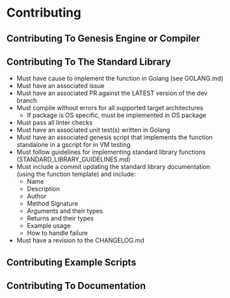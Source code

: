 # Contributing

## Contributing To Genesis Engine or Compiler

## Contributing To The Standard Library

- Must have cause to implement the function in Golang (see GOLANG.md)
- Must have an associated issue
- Must have an associated PR against the LATEST version of the dev branch
- Must compile without errors for all supported target architectures
  - If package is OS specific, must be implemented in OS package
- Must pass all linter checks
- Must have an associated unit test(s) written in Golang
- Must have an associated genesis script that implements the function standalone in a gscript for in VM testing
- Must follow guidelines for implementing standard library functions (STANDARD_LIBRARY_GUIDELINES.md)
- Must include a commit updating the standard library documentation (using the function template) and include:
  - Name
  - Description
  - Author
  - Method Signature
  - Arguments and their types
  - Returns and their types
  - Example usage
  - How to handle failure
- Must have a revision to the CHANGELOG.md

## Contributing Example Scripts

## Contributing To Documentation
